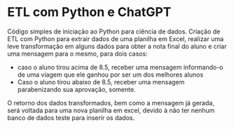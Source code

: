 # ETL com Python e ChatGPT

Código simples de iniciação ao Python para ciência de dados.
Criação de ETL com Python para extrair dados de uma planilha em Excel, realizar uma leve transformação em alguns dados para obter a nota final do aluno e criar uma mensagem para o mesmo, para dois casos: 

  - caso o aluno tirou acima de 8.5, receber uma mensagem informando-o de uma viagem que ele ganhou por ser um dos melhores alunos
  - Caso o aluno tirou abaixo de 8.5, receber uma mensagem parabenizando sua aprovação, somente.

O retorno dos dados transformados, bem como a mensagem já gerada, será voltada para uma nova planilha em excel, devido à não ter nenhum banco de dados teste para inserir os dados.
